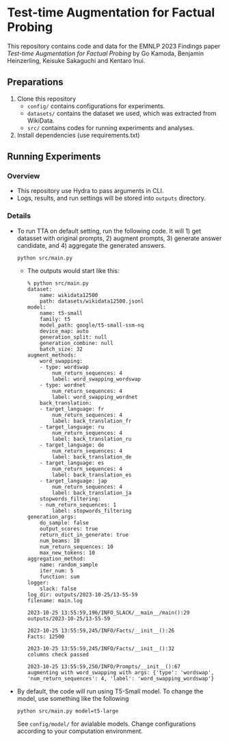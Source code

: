 # Test-time Augmentation for Factual Probing


This repository contains code and data for the EMNLP 2023 Findings paper *Test-time Augmentation for Factual Probing* by Go Kamoda, Benjamin Heinzerling, Keisuke Sakaguchi and Kentaro Inui.

## Preparations
1. Clone this repository
   - `config/` contains configurations for experiments.
   - `datasets/` contains the dataset we used, which was extracted from WikiData.
   - `src/` contains codes for running experiments and analyses.
2. Install dependencies (use requirements.txt)

## Running Experiments
### Overview
- This repository use Hydra to pass arguments in CLI.
- Logs, results, and run settings will be stored into `outputs` directory.

### Details
- To run TTA on default setting, run the following code. It will 1) get datasset with original prompts, 2) augment prompts, 3) generate answer candidate, and 4) aggregate the generated answers.
  ```
  python src/main.py
  ```
  - The outputs would start like this:
    ```
    % python src/main.py
    dataset:
        name: wikidata12500
        path: datasets/wikidata12500.jsonl
    model:
        name: t5-small
        family: t5
        model_path: google/t5-small-ssm-nq
        device_map: auto
        generation_split: null
        generation_combine: null
        batch_size: 32
    augment_methods:
        word_swapping:
        - type: wordswap
            num_return_sequences: 4
            label: word_swapping_wordswap
        - type: wordnet
            num_return_sequences: 4
            label: word_swapping_wordnet
        back_translation:
        - target_language: fr
            num_return_sequences: 4
            label: back_translation_fr
        - target_language: ru
            num_return_sequences: 4
            label: back_translation_ru
        - target_language: de
            num_return_sequences: 4
            label: back_translation_de
        - target_language: es
            num_return_sequences: 4
            label: back_translation_es
        - target_language: jap
            num_return_sequences: 4
            label: back_translation_ja
        stopwords_filtering:
        - num_return_sequences: 1
            label: stopwords_filtering
    generation_args:
        do_sample: false
        output_scores: true
        return_dict_in_generate: true
        num_beams: 10
        num_return_sequences: 10
        max_new_tokens: 10
    aggregation_method:
        name: random_sample
        iter_num: 5
        function: sum
    logger:
        slack: false
    log_dir: outputs/2023-10-25/13-55-59
    filename: main.log

    2023-10-25 13:55:59,196/INFO_SLACK/__main__/main():29
    outputs/2023-10-25/13-55-59

    2023-10-25 13:55:59,245/INFO/Facts/__init__():26
    Facts: 12500

    2023-10-25 13:55:59,245/INFO/Facts/__init__():32
    columns check passed

    2023-10-25 13:55:59,250/INFO/Prompts/__init__():67
    augmenting with word_swapping with args: {'type': 'wordswap', 'num_return_sequences': 4, 'label': 'word_swapping_wordswap'}
    ```
- By default, the code will run using T5-Small model. To change the model, use something like the following
  ```
  python src/main.py model=t5-large
  ```
  See `config/model/` for avialable models. Change configurations according to your computation environment.

